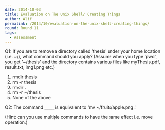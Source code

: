 ```yaml
---
date: 2014-10-03
title: Evaluation on The Unix Shell/ Creating Things
author: Alif
permalink: /2014/10/evaluation-on-the-unix-shell-creating-things/
round: Round 11
tags:
  - Assessment
---
```

Q1: If you are to remove a directory called 'thesis' under your home location (i.e. ~/), what command should you apply? (Assume when you type 'pwd', you get '~/thesis' and the directory contains various files like myThesis.pdf, result.txt, img1.png etc.)

1.  rmdir thesis
2.  rm -r thesis
3.  rmdir .
4.  rm -r ~/thesis
5.  None of the above

Q2: The command \_____ is equivalent to 'mv ~/fruits/apple.png .'

(Hint: can you use multiple commands to have the same effect i.e. move operation.)
